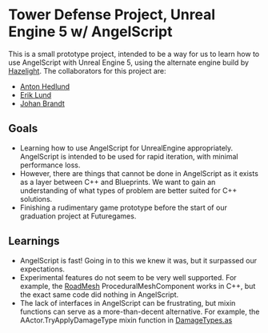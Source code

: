 # Tower Defense Project, Unreal Engine 5 w/ AngelScript
This is a small prototype project, intended to be a way for us to learn how to use AngelScript with Unreal Engine 5, using the alternate engine build by [Hazelight](https://angelscript.hazelight.se/).
The collaborators for this project are:
- [Anton Hedlund](https://github.com/AntonHedlundFG)
- [Erik Lund](https://github.com/Ekrick)
- [Johan Brandt](https://github.com/TriKnot)


## Goals
- Learning how to use AngelScript for UnrealEngine appropriately. AngelScript is intended to be used for rapid iteration, with minimal performance loss.
- However, there are things that cannot be done in AngelScript as it exists as a layer between C++ and Blueprints. We want to gain an understanding of what types of problem are better suited for C++ solutions.
- Finishing a rudimentary game prototype before the start of our graduation project at Futuregames.


## Learnings
- AngelScript is fast! Going in to this we knew it was, but it surpassed our expectations.
- Experimental features do not seem to be very well supported. For example, the [RoadMesh](Source/TDProject/Private/RoadMeshComponent.cpp) ProceduralMeshComponent works in C++, but the exact same code did nothing in AngelScript.
- The lack of interfaces in AngelScript can be frustrating, but mixin functions can serve as a more-than-decent alternative. For example, the AActor.TryApplyDamageType mixin function in [DamageTypes.as](Script/DamageTypes/DamageTypes.as)
